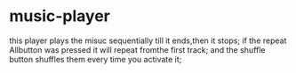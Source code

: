 # music-player

this player plays the misuc sequentially till it ends,then it stops;
if the repeat Allbutton was pressed it will repeat fromthe first track;
and the shuffle button shuffles them every time you activate it;
